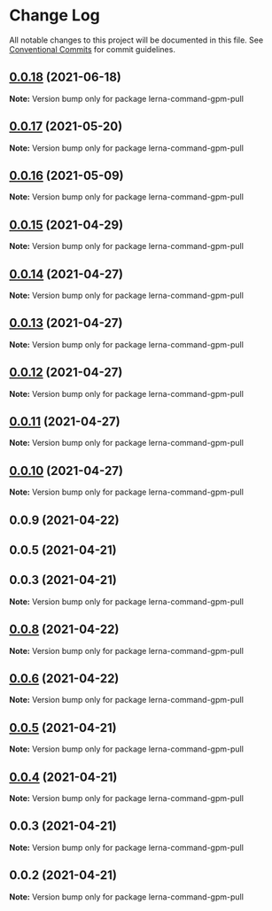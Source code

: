 # Change Log

All notable changes to this project will be documented in this file.
See [Conventional Commits](https://conventionalcommits.org) for commit guidelines.

## [0.0.18](https://github.com/imcuttle/lerna-commands/compare/lerna-command-gpm-pull@0.0.17...lerna-command-gpm-pull@0.0.18) (2021-06-18)

**Note:** Version bump only for package lerna-command-gpm-pull

## [0.0.17](https://github.com/imcuttle/lerna-commands/compare/lerna-command-gpm-pull@0.0.16...lerna-command-gpm-pull@0.0.17) (2021-05-20)

**Note:** Version bump only for package lerna-command-gpm-pull

## [0.0.16](https://github.com/imcuttle/lerna-commands/compare/lerna-command-gpm-pull@0.0.15...lerna-command-gpm-pull@0.0.16) (2021-05-09)

**Note:** Version bump only for package lerna-command-gpm-pull

## [0.0.15](https://github.com/imcuttle/lerna-commands/compare/lerna-command-gpm-pull@0.0.14...lerna-command-gpm-pull@0.0.15) (2021-04-29)

**Note:** Version bump only for package lerna-command-gpm-pull

## [0.0.14](https://github.com/imcuttle/lerna-commands/compare/lerna-command-gpm-pull@0.0.13...lerna-command-gpm-pull@0.0.14) (2021-04-27)

**Note:** Version bump only for package lerna-command-gpm-pull

## [0.0.13](https://github.com/imcuttle/lerna-commands/compare/lerna-command-gpm-pull@0.0.12...lerna-command-gpm-pull@0.0.13) (2021-04-27)

**Note:** Version bump only for package lerna-command-gpm-pull

## [0.0.12](https://github.com/imcuttle/lerna-commands/compare/lerna-command-gpm-pull@0.0.11...lerna-command-gpm-pull@0.0.12) (2021-04-27)

**Note:** Version bump only for package lerna-command-gpm-pull

## [0.0.11](https://github.com/imcuttle/lerna-commands/compare/lerna-command-gpm-pull@0.0.10...lerna-command-gpm-pull@0.0.11) (2021-04-27)

**Note:** Version bump only for package lerna-command-gpm-pull

## [0.0.10](https://github.com/imcuttle/lerna-commands/compare/lerna-command-gpm-pull@0.0.9...lerna-command-gpm-pull@0.0.10) (2021-04-27)

**Note:** Version bump only for package lerna-command-gpm-pull

## 0.0.9 (2021-04-22)

## 0.0.5 (2021-04-21)

## 0.0.3 (2021-04-21)

**Note:** Version bump only for package lerna-command-gpm-pull

## [0.0.8](https://github.com/imcuttle/lerna-commands/compare/v0.0.6...v0.0.8) (2021-04-22)

**Note:** Version bump only for package lerna-command-gpm-pull

## [0.0.6](https://github.com/imcuttle/lerna-commands/compare/v0.0.5...v0.0.6) (2021-04-22)

**Note:** Version bump only for package lerna-command-gpm-pull

## [0.0.5](https://github.com/imcuttle/lerna-commands/compare/v0.0.4...v0.0.5) (2021-04-21)

**Note:** Version bump only for package lerna-command-gpm-pull

## [0.0.4](https://github.com/imcuttle/lerna-commands/compare/v0.0.3...v0.0.4) (2021-04-21)

**Note:** Version bump only for package lerna-command-gpm-pull

## 0.0.3 (2021-04-21)

**Note:** Version bump only for package lerna-command-gpm-pull

## 0.0.2 (2021-04-21)

**Note:** Version bump only for package lerna-command-gpm-pull
